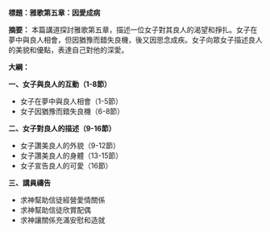 **標題：雅歌第五章：因愛成病**

**摘要：**
本篇講道探討雅歌第五章，描述一位女子對其良人的渴望和掙扎。女子在夢中與良人相會，但因猶豫而錯失良機，後又因思念成疾。女子向眾女子描述良人的美貌和優點，表達自己對他的深愛。

**大綱：**

**一、女子與良人的互動（1-8節）**
* 女子在夢中與良人相會（1-5節）
* 女子因猶豫而錯失良機（6-8節）

**二、女子對良人的描述（9-16節）**
* 女子讚美良人的外貌（9-12節）
* 女子讚美良人的身體（13-15節）
* 女子宣告良人的可愛（16節）

**三、講員禱告**
* 求神幫助信徒經營愛情關係
* 求神幫助信徒欣賞配偶
* 求神讓關係充滿安慰和造就